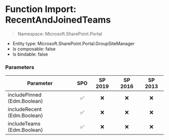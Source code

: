 # Function Import: RecentAndJoinedTeams

> Namespace: Microsoft.SharePoint.Portal

- Entity type: Microsoft.SharePoint.Portal.GroupSiteManager
- Is composable: false
- Is bindable: false

### Parameters

Parameter | SPO | SP 2019 | SP 2016 | SP 2013
----------|:---:|:-------:|:-------:|:-------:
includePinned (Edm.Boolean) | ✅ | ❌ | ❌ | ❌
includeRecent (Edm.Boolean) | ✅ | ❌ | ❌ | ❌
includeTeams (Edm.Boolean) | ✅ | ❌ | ❌ | ❌
